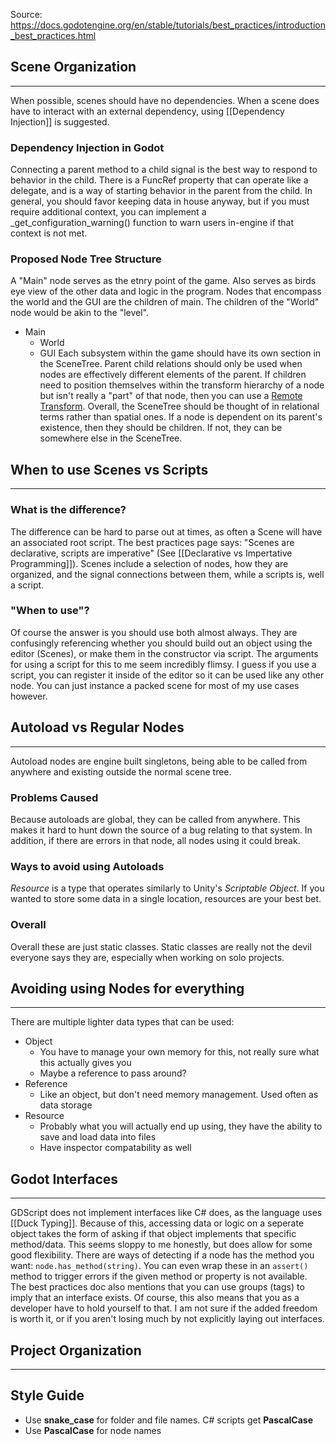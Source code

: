 Source: https://docs.godotengine.org/en/stable/tutorials/best_practices/introduction_best_practices.html
## Scene Organization
---
When possible, scenes should have no dependencies. When a scene does have to interact with an external dependency, using [[Dependency Injection]] is suggested. 
### Dependency Injection in Godot 
Connecting a parent method to a child signal is the best way to respond to behavior in the child. There is a FuncRef property that can operate like a delegate, and is a way of starting behavior in the parent from the child. In general, you should favor keeping data in house anyway, but if you must require additional context, you can implement a \_get\_configuration_warning() function to warn users in-engine if that context is not met.
### Proposed Node Tree Structure
A "Main" node serves as the etnry point of the game. Also serves as birds eye view of the other data and logic in the program. Nodes that encompass the world and the GUI are the children of main. The children of the "World" node would be akin to the "level".
- Main
	- World
	- GUI
Each subsystem within the game should have its own section in the SceneTree. Parent child relations should only be used when nodes are effectively different elements of the parent. If children need to position themselves within the transform hierarchy of a node but isn't really a "part" of that node, then you can use a [Remote Transform](https://docs.godotengine.org/en/stable/classes/class_remotetransform2d.html#class-remotetransform2d). Overall, the SceneTree should be thought of in relational terms rather than spatial ones. If a node is dependent on its parent's existence, then they should be children. If not, they can be somewhere else in the SceneTree. 
## When to use Scenes vs Scripts
---
### What is the difference?
The difference can be hard to parse out at times, as often a Scene will have an associated root script. The best practices page says: "Scenes are declarative, scripts are imperative" (See [[Declarative vs Impertative Programming]]). Scenes include a selection of nodes, how they are organized, and the signal connections between them, while a scripts is, well a script. 
### "When to use"?
Of course the answer is you should use both almost always. They are confusingly referencing whether you should build out an object using the editor (Scenes), or make them in the constructor via script. The arguments for using a script for this to me seem incredibly flimsy. I guess if you use a script, you can register it inside of the editor so it can be used like any other node. You can just instance a packed scene for most of my use cases however.
## Autoload vs Regular Nodes
---
Autoload nodes are engine built singletons, being able to be called from anywhere and existing outside the normal scene tree.
### Problems Caused
Because autoloads are global, they can be called from anywhere. This makes it hard to hunt down the source of a bug relating to that system. In addition, if there are errors in that node, all nodes using it could break. 
### Ways to avoid using Autoloads
_Resource_ is a type that operates similarly to Unity's _Scriptable Object_. If you wanted to store some data in a single location, resources are your best bet.
### Overall
Overall these are just static classes. Static classes are really not the devil everyone says they are, especially when working on solo projects.
## Avoiding using Nodes for everything
--- 
There are multiple lighter data types that can be used: 
- Object
	- You have to manage your own memory for this, not really sure what this actually gives you
	- Maybe a reference to pass around?
- Reference
	- Like an object, but don't need memory management. Used often as data storage
- Resource
	- Probably what you will actually end up using, they have the ability to save and load data into files
	- Have inspector compatability as well
## Godot Interfaces
---
GDScript does not implement interfaces like C# does, as the language uses [[Duck Typing]]. Because of this, accessing data or logic on a seperate object takes the form of asking if that object implements that specific method/data. This seems sloppy to me honestly, but does allow for some good flexibility. There are ways of detecting if a node has the method you want: `node.has_method(string)`. You can even wrap these in an `assert()` method to trigger errors if the given method or property is not available. The best practices doc also mentions that you can use groups (tags) to imply that an interface exists. Of course, this also means that you as a developer have to hold yourself to that. I am not sure if the added freedom is worth it, or if you aren't losing much by not explicitly laying out interfaces.
## Project Organization
--- 
## Style Guide
- Use **snake_case** for folder and file names. C# scripts get **PascalCase**
- Use **PascalCase** for node names
